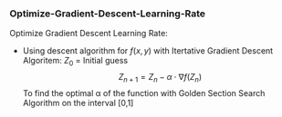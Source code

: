 ### Optimize-Gradient-Descent-Learning-Rate
Optimize Gradient Descent Learning Rate:
* Using descent algorithm for $f(x,y)$ with Itertative Gradient Descent Algoritem:
 $Z_0$ = Initial guess
 $$ 
 Z_{n+1}=Z_{n}-\alpha\cdot\nabla f(Z_{n})
 $$ 
To find the optimal α of the function with Golden Section Search Algorithm on the interval [0,1]
